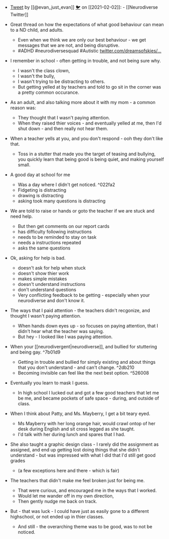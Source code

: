 - [Tweet](https://twitter.com/i/status/1356571318020431872) by [[@evan_just_evan]] [🐦](https://twitter.com/evan_just_evan) on [[2021-02-02]]: - [[Neurodiverse Twitter]]
- Great thread on how the expectations of what good behaviour can mean to a ND child, and adults.
  - Even when we think we are only our best behaviour - we get messages that we are not, and being disruptive.
  - #ADHD #neurodiversesquad #Autistic [twitter.com/dreamsofskies/…](https://twitter.com/dreamsofskies/status/1356487383437332482)

- I remember in school - often getting in trouble, and not being sure why.
  - I wasn't the class clown,
  - I wasn't the bully,
  - I wasn't trying to be distracting to others.
  - But getting yelled at by teachers and told to go sit in the corner was a pretty common occurance.

- As an adult, and also talking more about it with my mom - a common reason was:
  - They thought that I wasn't paying attention.
  - When they raised thier voices - and eventually yelled at me, then I'd shut down - and then really not hear them.

- When a teacher yells at you, and you don't respond - ooh they don't like that.
  - Toss in a stutter that made you the target of teasing and bullying, you quickly learn that being good is being quiet, and making yourself small.

- A good day at school for me
  - Was a day where I didn't get noticed. ^022fa2
  - Fidgeting is distracting
  - drawing is distracting
  - asking took many questions is distracting


- We are told to raise or hands or goto the teacher if we are stuck and need help.
  - But then get comments on our report cards
  - has difficulty following instructions
  - needs to be reminded to stay on task
  - needs a instructions repeated
  - asks the same questions

- Ok, asking for help is bad.
  - doesn't ask for help when stuck
  - doesn't show thier work
  - makes simple mistakes
  - doesn't understand instructions
  - don't understand questions
  - Very conflicting feedback to be getting - especially when your neurodiverse and don't know it.

- The ways that I paid attention - the teachers didn't recgonize, and thought I wasn't paying attention.
  - When hands down eyes up - so focuses on paying attention, that I didn't hear what the teacher was saying.
  - But hey - I looked like I was paying attention.

- When your [[neurodivergent|neurodiverse]], and bullied for stuttering and being gay. ^7b01d9
  - Getting in trouble and bullied for simply existing and about things that you don't understand - and can't change. ^2db210
  - Becoming invisible can feel like the next best option. ^526008

- Eventually you learn to mask I guess.
  - In high school I lucked out and got a few good teachers that let me be me, and became pockets of safe space - during, and outside of class.

- When I think about Patty, and Ms. Mayberry, I get a bit teary eyed.
  - Ms Mayberry with her long orange hair, would crawl ontop of her desk during English and sit cross legged as she taught.
  - I'd talk with her during lunch and spares that I had.

- She also taught a graphic design class - I rarely did the assignment as assigned, and end up getting lost doing things that she didn't understand - but was impressed with what I did that I'd still get good grades
  - (a few exceptions here and there - which is fair)

- The teachers that didn't make me feel broken just for being me.
  - That were curious, and encouraged me in the ways that I worked.
  - Would  let me wander off in my own direction,
  - Then gently nudge me back on track.

- But - that was luck - I could have just as easily gone to a different highschool, or not ended up in thier classes.
  - And still - the overarching theme was to be good, was to not be noticed.
